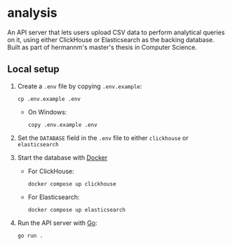 # analysis

An API server that lets users upload CSV data to perform analytical queries on it, using either
ClickHouse or Elasticsearch as the backing database. Built as part of hermannm's master's thesis in
Computer Science.

## Local setup

1. Create a `.env` file by copying `.env.example`:

   ```
   cp .env.example .env
   ```

   - On Windows:

     ```
     copy .env.example .env
     ```

2. Set the `DATABASE` field in the `.env` file to either `clickhouse` or `elasticsearch`

3. Start the database with [Docker](https://www.docker.com/products/docker-desktop/)

   - For ClickHouse:

     ```
     docker compose up clickhouse
     ```

   - For Elasticsearch:

     ```
     docker compose up elasticsearch
     ```

4. Run the API server with [Go](https://go.dev/):

   ```
   go run .
   ```
